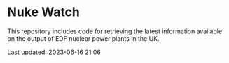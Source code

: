 # Nuke Watch

This repository includes code for retrieving the latest information available on the output of EDF nuclear power plants in the UK.

Last updated: 2023-06-16 21:06
